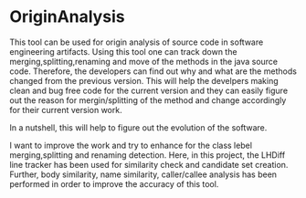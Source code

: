OriginAnalysis
==============

This tool can be used for origin analysis of source code in software engineering artifacts. 
Using this tool one can track down the merging,splitting,renaming and move of the methods in the java source code. 
Therefore, the developers can find out why and what are the methods changed from the previous version. 
This will help the develpers making clean and bug free code for the current version and they can easily figure out
the reason for mergin/splitting of the method and change accordingly for their current version work. 

In a nutshell, this will help to figure out the evolution of the software.

I want to improve the work and try to enhance for the class lebel merging,splitting and renaming detection.
Here, in this project, the LHDiff line tracker has been used for similarity check and candidate set creation.
Further, body similarity, name similarity, caller/callee analysis has been performed in order to improve the 
accuracy of this tool.
